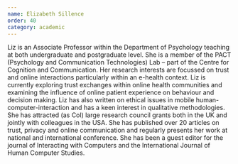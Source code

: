 ```yaml
---
name: Elizabeth Sillence
order: 40
category: academic
---
```

Liz is an Associate Professor within the Department of Psychology teaching at both undergraduate and postgraduate level. She is a member of the PACT (Psychology and Communication Technologies) Lab – part of the Centre for Cognition and Communication. Her research interests are focussed on trust and online interactions particularly within an e-health context. Liz is currently exploring trust exchanges within online health communities and examining the influence of online patient experience on behaviour and decision making. Liz has also written on ethical issues in mobile human-computer-interaction and has a keen interest in qualitative methodologies. She has attracted (as Col) large research council grants both in the UK and jointly with colleagues in the USA. She has published over 20 articles on trust, privacy and online communication and regularly presents her work at national and international conference. She has been a guest editor for the journal of Interacting with Computers and the International Journal of Human Computer Studies.

